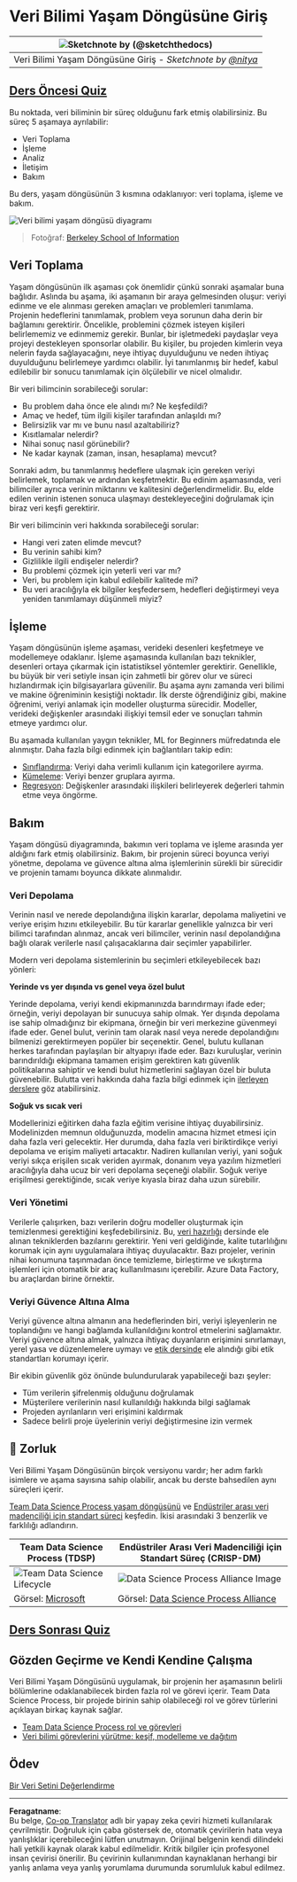 <!--
CO_OP_TRANSLATOR_METADATA:
{
  "original_hash": "c368f8f2506fe56bca0f7be05c4eb71d",
  "translation_date": "2025-08-28T10:59:04+00:00",
  "source_file": "4-Data-Science-Lifecycle/14-Introduction/README.md",
  "language_code": "tr"
}
-->
# Veri Bilimi Yaşam Döngüsüne Giriş

|![ Sketchnote by [(@sketchthedocs)](https://sketchthedocs.dev) ](../../sketchnotes/14-DataScience-Lifecycle.png)|
|:---:|
| Veri Bilimi Yaşam Döngüsüne Giriş - _Sketchnote by [@nitya](https://twitter.com/nitya)_ |

## [Ders Öncesi Quiz](https://red-water-0103e7a0f.azurestaticapps.net/quiz/26)

Bu noktada, veri biliminin bir süreç olduğunu fark etmiş olabilirsiniz. Bu süreç 5 aşamaya ayrılabilir:

- Veri Toplama
- İşleme
- Analiz
- İletişim
- Bakım

Bu ders, yaşam döngüsünün 3 kısmına odaklanıyor: veri toplama, işleme ve bakım.

![Veri bilimi yaşam döngüsü diyagramı](../../../../translated_images/data-science-lifecycle.a1e362637503c4fb0cd5e859d7552edcdb4aa629a279727008baa121f2d33f32.tr.jpg)
> Fotoğraf: [Berkeley School of Information](https://ischoolonline.berkeley.edu/data-science/what-is-data-science/)

## Veri Toplama

Yaşam döngüsünün ilk aşaması çok önemlidir çünkü sonraki aşamalar buna bağlıdır. Aslında bu aşama, iki aşamanın bir araya gelmesinden oluşur: veriyi edinme ve ele alınması gereken amaçları ve problemleri tanımlama.  
Projenin hedeflerini tanımlamak, problem veya sorunun daha derin bir bağlamını gerektirir. Öncelikle, problemini çözmek isteyen kişileri belirlememiz ve edinmemiz gerekir. Bunlar, bir işletmedeki paydaşlar veya projeyi destekleyen sponsorlar olabilir. Bu kişiler, bu projeden kimlerin veya nelerin fayda sağlayacağını, neye ihtiyaç duyulduğunu ve neden ihtiyaç duyulduğunu belirlemeye yardımcı olabilir. İyi tanımlanmış bir hedef, kabul edilebilir bir sonucu tanımlamak için ölçülebilir ve nicel olmalıdır.

Bir veri bilimcinin sorabileceği sorular:
- Bu problem daha önce ele alındı mı? Ne keşfedildi?
- Amaç ve hedef, tüm ilgili kişiler tarafından anlaşıldı mı?
- Belirsizlik var mı ve bunu nasıl azaltabiliriz?
- Kısıtlamalar nelerdir?
- Nihai sonuç nasıl görünebilir?
- Ne kadar kaynak (zaman, insan, hesaplama) mevcut?

Sonraki adım, bu tanımlanmış hedeflere ulaşmak için gereken veriyi belirlemek, toplamak ve ardından keşfetmektir. Bu edinim aşamasında, veri bilimciler ayrıca verinin miktarını ve kalitesini değerlendirmelidir. Bu, elde edilen verinin istenen sonuca ulaşmayı destekleyeceğini doğrulamak için biraz veri keşfi gerektirir.

Bir veri bilimcinin veri hakkında sorabileceği sorular:
- Hangi veri zaten elimde mevcut?
- Bu verinin sahibi kim?
- Gizlilikle ilgili endişeler nelerdir?
- Bu problemi çözmek için yeterli veri var mı?
- Veri, bu problem için kabul edilebilir kalitede mi?
- Bu veri aracılığıyla ek bilgiler keşfedersem, hedefleri değiştirmeyi veya yeniden tanımlamayı düşünmeli miyiz?

## İşleme

Yaşam döngüsünün işleme aşaması, verideki desenleri keşfetmeye ve modellemeye odaklanır. İşleme aşamasında kullanılan bazı teknikler, desenleri ortaya çıkarmak için istatistiksel yöntemler gerektirir. Genellikle, bu büyük bir veri setiyle insan için zahmetli bir görev olur ve süreci hızlandırmak için bilgisayarlara güvenilir. Bu aşama aynı zamanda veri bilimi ve makine öğreniminin kesiştiği noktadır. İlk derste öğrendiğiniz gibi, makine öğrenimi, veriyi anlamak için modeller oluşturma sürecidir. Modeller, verideki değişkenler arasındaki ilişkiyi temsil eder ve sonuçları tahmin etmeye yardımcı olur.

Bu aşamada kullanılan yaygın teknikler, ML for Beginners müfredatında ele alınmıştır. Daha fazla bilgi edinmek için bağlantıları takip edin:

- [Sınıflandırma](https://github.com/microsoft/ML-For-Beginners/tree/main/4-Classification): Veriyi daha verimli kullanım için kategorilere ayırma.
- [Kümeleme](https://github.com/microsoft/ML-For-Beginners/tree/main/5-Clustering): Veriyi benzer gruplara ayırma.
- [Regresyon](https://github.com/microsoft/ML-For-Beginners/tree/main/2-Regression): Değişkenler arasındaki ilişkileri belirleyerek değerleri tahmin etme veya öngörme.

## Bakım

Yaşam döngüsü diyagramında, bakımın veri toplama ve işleme arasında yer aldığını fark etmiş olabilirsiniz. Bakım, bir projenin süreci boyunca veriyi yönetme, depolama ve güvence altına alma işlemlerinin sürekli bir sürecidir ve projenin tamamı boyunca dikkate alınmalıdır.

### Veri Depolama

Verinin nasıl ve nerede depolandığına ilişkin kararlar, depolama maliyetini ve veriye erişim hızını etkileyebilir. Bu tür kararlar genellikle yalnızca bir veri bilimci tarafından alınmaz, ancak veri bilimciler, verinin nasıl depolandığına bağlı olarak verilerle nasıl çalışacaklarına dair seçimler yapabilirler.

Modern veri depolama sistemlerinin bu seçimleri etkileyebilecek bazı yönleri:

**Yerinde vs yer dışında vs genel veya özel bulut**

Yerinde depolama, veriyi kendi ekipmanınızda barındırmayı ifade eder; örneğin, veriyi depolayan bir sunucuya sahip olmak. Yer dışında depolama ise sahip olmadığınız bir ekipmana, örneğin bir veri merkezine güvenmeyi ifade eder. Genel bulut, verinin tam olarak nasıl veya nerede depolandığını bilmenizi gerektirmeyen popüler bir seçenektir. Genel, bulutu kullanan herkes tarafından paylaşılan bir altyapıyı ifade eder. Bazı kuruluşlar, verinin barındırıldığı ekipmana tamamen erişim gerektiren katı güvenlik politikalarına sahiptir ve kendi bulut hizmetlerini sağlayan özel bir buluta güvenebilir. Bulutta veri hakkında daha fazla bilgi edinmek için [ilerleyen derslere](https://github.com/microsoft/Data-Science-For-Beginners/tree/main/5-Data-Science-In-Cloud) göz atabilirsiniz.

**Soğuk vs sıcak veri**

Modellerinizi eğitirken daha fazla eğitim verisine ihtiyaç duyabilirsiniz. Modelinizden memnun olduğunuzda, modelin amacına hizmet etmesi için daha fazla veri gelecektir. Her durumda, daha fazla veri biriktirdikçe veriyi depolama ve erişim maliyeti artacaktır. Nadiren kullanılan veriyi, yani soğuk veriyi sıkça erişilen sıcak veriden ayırmak, donanım veya yazılım hizmetleri aracılığıyla daha ucuz bir veri depolama seçeneği olabilir. Soğuk veriye erişilmesi gerektiğinde, sıcak veriye kıyasla biraz daha uzun sürebilir.

### Veri Yönetimi

Verilerle çalışırken, bazı verilerin doğru modeller oluşturmak için temizlenmesi gerektiğini keşfedebilirsiniz. Bu, [veri hazırlığı](https://github.com/microsoft/Data-Science-For-Beginners/tree/main/2-Working-With-Data/08-data-preparation) dersinde ele alınan tekniklerden bazılarını gerektirir. Yeni veri geldiğinde, kalite tutarlılığını korumak için aynı uygulamalara ihtiyaç duyulacaktır. Bazı projeler, verinin nihai konumuna taşınmadan önce temizleme, birleştirme ve sıkıştırma işlemleri için otomatik bir araç kullanılmasını içerebilir. Azure Data Factory, bu araçlardan birine örnektir.

### Veriyi Güvence Altına Alma

Veriyi güvence altına almanın ana hedeflerinden biri, veriyi işleyenlerin ne toplandığını ve hangi bağlamda kullanıldığını kontrol etmelerini sağlamaktır. Veriyi güvence altına almak, yalnızca ihtiyaç duyanların erişimini sınırlamayı, yerel yasa ve düzenlemelere uymayı ve [etik dersinde](https://github.com/microsoft/Data-Science-For-Beginners/tree/main/1-Introduction/02-ethics) ele alındığı gibi etik standartları korumayı içerir.

Bir ekibin güvenlik göz önünde bulundurularak yapabileceği bazı şeyler:
- Tüm verilerin şifrelenmiş olduğunu doğrulamak
- Müşterilere verilerinin nasıl kullanıldığı hakkında bilgi sağlamak
- Projeden ayrılanların veri erişimini kaldırmak
- Sadece belirli proje üyelerinin veriyi değiştirmesine izin vermek

## 🚀 Zorluk

Veri Bilimi Yaşam Döngüsünün birçok versiyonu vardır; her adım farklı isimlere ve aşama sayısına sahip olabilir, ancak bu derste bahsedilen aynı süreçleri içerir.

[Team Data Science Process yaşam döngüsünü](https://docs.microsoft.com/en-us/azure/architecture/data-science-process/lifecycle) ve [Endüstriler arası veri madenciliği için standart süreci](https://www.datascience-pm.com/crisp-dm-2/) keşfedin. İkisi arasındaki 3 benzerlik ve farklılığı adlandırın.

|Team Data Science Process (TDSP)|Endüstriler Arası Veri Madenciliği için Standart Süreç (CRISP-DM)|
|--|--|
|![Team Data Science Lifecycle](../../../../translated_images/tdsp-lifecycle2.e19029d598e2e73d5ef8a4b98837d688ec6044fe332c905d4dbb69eb6d5c1d96.tr.png) | ![Data Science Process Alliance Image](../../../../translated_images/CRISP-DM.8bad2b4c66e62aa75278009e38e3e99902c73b0a6f63fd605a67c687a536698c.tr.png) |
| Görsel: [Microsoft](https://docs.microsoft.comazure/architecture/data-science-process/lifecycle) | Görsel: [Data Science Process Alliance](https://www.datascience-pm.com/crisp-dm-2/) |

## [Ders Sonrası Quiz](https://red-water-0103e7a0f.azurestaticapps.net/quiz/27)

## Gözden Geçirme ve Kendi Kendine Çalışma

Veri Bilimi Yaşam Döngüsünü uygulamak, bir projenin her aşamasının belirli bölümlerine odaklanabilecek birden fazla rol ve görevi içerir. Team Data Science Process, bir projede birinin sahip olabileceği rol ve görev türlerini açıklayan birkaç kaynak sağlar.

* [Team Data Science Process rol ve görevleri](https://docs.microsoft.com/en-us/azure/architecture/data-science-process/roles-tasks)
* [Veri bilimi görevlerini yürütme: keşif, modelleme ve dağıtım](https://docs.microsoft.com/en-us/azure/architecture/data-science-process/execute-data-science-tasks)

## Ödev

[Bir Veri Setini Değerlendirme](assignment.md)

---

**Feragatname**:  
Bu belge, [Co-op Translator](https://github.com/Azure/co-op-translator) adlı bir yapay zeka çeviri hizmeti kullanılarak çevrilmiştir. Doğruluk için çaba göstersek de, otomatik çevirilerin hata veya yanlışlıklar içerebileceğini lütfen unutmayın. Orijinal belgenin kendi dilindeki hali yetkili kaynak olarak kabul edilmelidir. Kritik bilgiler için profesyonel insan çevirisi önerilir. Bu çevirinin kullanımından kaynaklanan herhangi bir yanlış anlama veya yanlış yorumlama durumunda sorumluluk kabul edilmez.